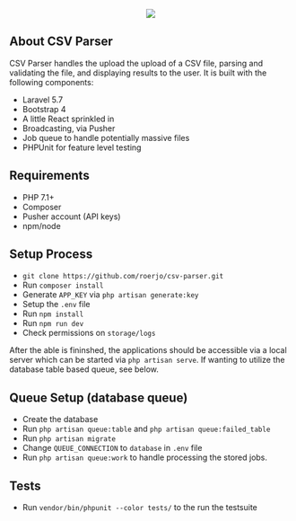 <p align="center"><img src="https://laravel.com/assets/img/components/logo-laravel.svg"></p>

## About CSV Parser

CSV Parser handles the upload the upload of a CSV file, parsing and validating the file, and displaying results to the user. It is built with the following components:

- Laravel 5.7
- Bootstrap 4
- A little React sprinkled in
- Broadcasting, via Pusher
- Job queue to handle potentially massive files
- PHPUnit for feature level testing

## Requirements

- PHP 7.1+
- Composer
- Pusher account (API keys)
- npm/node

## Setup Process

- `git clone https://github.com/roerjo/csv-parser.git`
- Run `composer install`
- Generate `APP_KEY` via `php artisan generate:key`
- Setup the `.env` file
- Run `npm install`
- Run `npm run dev`
- Check permissions on `storage/logs`

After the able is fininshed, the applications should be accessible via a local server which can be started via `php artisan serve`. If wanting to utilize the database table based queue, see below.

## Queue Setup (database queue)

- Create the database
- Run `php artisan queue:table` and `php artisan queue:failed_table`
- Run `php artisan migrate`
- Change `QUEUE_CONNECTION` to `database` in `.env` file
- Run `php artisan queue:work` to handle processing the stored jobs.

## Tests

- Run `vendor/bin/phpunit --color tests/` to the run the testsuite
